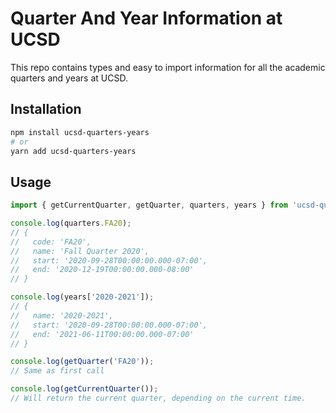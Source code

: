 # Quarter And Year Information at UCSD

This repo contains types and easy to import information for all the academic quarters and years at UCSD.

## Installation

``` sh
npm install ucsd-quarters-years
# or
yarn add ucsd-quarters-years
```

## Usage

``` typescript
import { getCurrentQuarter, getQuarter, quarters, years } from 'ucsd-quarters-years';

console.log(quarters.FA20);
// {
//   code: 'FA20',
//   name: 'Fall Quarter 2020',
//   start: '2020-09-28T00:00:00.000-07:00',
//   end: '2020-12-19T00:00:00.000-08:00'
// }

console.log(years['2020-2021']);
// {
//   name: '2020-2021',
//   start: '2020-09-28T00:00:00.000-07:00',
//   end: '2021-06-11T00:00:00.000-07:00'
// }

console.log(getQuarter('FA20'));
// Same as first call

console.log(getCurrentQuarter());
// Will return the current quarter, depending on the current time.
```
